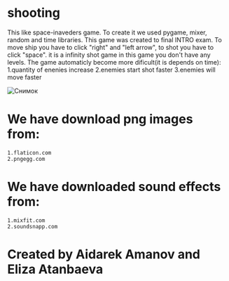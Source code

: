 # shooting
   This like space-inaveders game. To create it we used pygame, mixer, random and time libraries. This game was created to final INTRO exam. 
   To move ship you have to click "right" and "left arrow", to shot you have to click "space". it is a infinity shot game in this game you don't have any levels. The game automaticly become more dificult(it is depends on time): 
     1.quantity of enenies increase 
     2.enemies start shot faster
     3.enemies will move faster

  ![Снимок](https://user-images.githubusercontent.com/73099449/102781724-5f81f180-43c2-11eb-988e-50a9d8397707.JPG)


  # We have download png images from:
    1.flaticon.com
    2.pngegg.com

  # We have downloaded sound effects from:
    1.mixfit.com
    2.soundsnapp.com


 # Created by Aidarek Amanov and Eliza Atanbaeva
